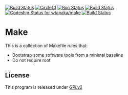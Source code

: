 [![Build
Status](https://travis-ci.org/wtanaka/make.svg?branch=master)](https://travis-ci.org/wtanaka/make)
[![CircleCI](https://circleci.com/gh/wtanaka/make/tree/master.svg?style=svg)](https://circleci.com/gh/wtanaka/make/tree/master)
[![Run
Status](https://api.shippable.com/projects/59ffa1e4e07b7707001ccb6c/badge?branch=master)](https://app.shippable.com/github/wtanaka/make)
[![Build
Status](https://semaphoreci.com/api/v1/wtanaka/make/branches/master/shields_badge.svg)](https://semaphoreci.com/wtanaka/make)
[ ![Codeship Status for
wtanaka/make](https://app.codeship.com/projects/b5a665b0-a4ba-0135-16d4-669675cbf703/status?branch=master)](https://app.codeship.com/projects/255083)
[![Build
Status](https://www.bitrise.io/app/e58085949a184be7/status.svg?token=9nysF56O1mUmai4iZolwow&branch=master)](https://www.bitrise.io/app/e58085949a184be7)

# Make

This is a collection of Makefile rules that:

* Bootstrap some software tools from a minimal baseline
* Do not require root


## License

This program is released under [GPLv3](https://www.gnu.org/licenses/gpl-3.0.txt)
